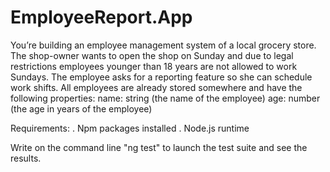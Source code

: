 # EmployeeReport.App
You’re building an employee management system of a local grocery store. The shop-owner wants to open the shop on Sunday and due to legal restrictions employees younger than 18 years are not allowed to work Sundays. The employee asks for a reporting feature so she can schedule work shifts. All employees are already stored somewhere and have the following properties:  name: string (the name of the employee) age: number (the age in years of the employee)

Requirements:
  . Npm packages installed
  . Node.js runtime
  
Write on the command line "ng test" to launch the test suite and see the results.
